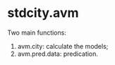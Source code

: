 # stdcity.avm  
Two main functions:  
1) avm.city: calculate the models;  
2) avm.pred.data: predication.
